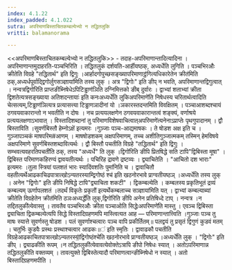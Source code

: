```yaml
---
index: 4.1.22
index_padded: 4.1.022
sutra: अपरिमाणबिस्ताचितकम्बल्येभ्यो न तद्धितलुकि
vritti: balamanorama

---
```

<<अपरिमाणबिस्ताचितकम्बल्येभ्यो न तद्धितलुकि>> - तदाह-अपरिमाणान्तादित्यादिना । अपरिमाणान्तमुदाहरति-पञ्चभिरिति । तद्धितलुकं दर्शयति-आर्हीयष्ठक्, अध्यर्धेति लुगिति । पञ्चभिरऔः क्रीतेति विग्रहे "तद्धितार्थ" इति द्विगुः ।आर्हादगोपुच्छसङ्ख्यापरिमाणाट्ठ॑गित्यधिकारेतेन क्रीत॑मिति ठक्,अध्यर्धपूर्वाद्द्विगोर्लुगसञ्ज्ञाया॑मिति तस्य लुक् । अत्र "द्विगोः" इति ङीप् न भवति, अपरिमाणान्तद्विगुत्वात् । नन्वत्रद्विगो॑रिति प्राप्तङीब्निषेधेऽपिटिड्ढाण॑ञिति ठग्निमित्तको ङीब् दुर्वारः । द्वाभ्यां शताभ्यां क्रीता द्विशतेत्यत्रसङ्ख्याया अतिशदन्तायाः॑ इति कनःअध्यर्धे॑ति लुकिअपरिमाणे॑ति निषेधस्य चरितार्थत्वादिति चेत्सत्यम्,टिड्ढाण॑ञित्यत्र प्रत्यासत्त्या टिड्ढाणञादीनां यो ।ञकारस्तदन्तमिति विवक्षितम् । पञ्चाआशब्दश्चायं ठगवयवाकारान्तो न भवतीति न दोषः । नच प्रत्ययलक्षणेन ठगवयवाकारान्तत्वं शङ्क्यं, वर्णाश्रये प्रत्ययलक्षणाऽभावात् । विस्तादिशब्दानां तु परिमाणविशेषवाचित्वात्अपरिमाणे॑त्यनेनाऽप्राप्तेः पृथगुपादानम् । द्वौ बिस्ताविति ।सुवर्णबिस्तौ हेम्नोऽक्षे॑ इत्यमरः ।गुञ्जाः पञ्च-आद्यमाषकः । ते षोडश अक्ष इति च । गुञ्जापञ्चकं माषपरिम#आणम् । माषषोडशकम् अक्षपरिमाणम्, तच्च अशीतिगुञ्जात्मकम् तस्मिन् हेमविषये अक्षपरिमाणे सुवर्णबिस्तशब्दावित्यर्थः । द्वौ बिस्तौ पचतीति विग्रहे "तद्धितार्थ" इति द्विगुः ।सम्भवत्यवहरतिपचती॑ति ठक्, तस्य "अध्यर्धे" ति लुक् ।द्विगो॑रिति ङीपि प्रितषिद्धे सति टापि"द्विबिस्ता मूषा" । द्विबिस्त परिमाणकहिरण्यं द्वावयतीत्यर्थः । पचिरिह द्रावणे द्रष्टव्यः । द्व्याचितेति । "आचितो दश भाराः" इत्यमरः ।तुला स्त्रियां पलशतं भारः स्यादिंवशतिः पुमा॑निति च । द्वावाचितौ वहतीत्यर्थेआढकाचिढपात्रात्खोऽन्यतरस्याम्द्विगोष्ठं श्च॑ इति खठनोरभावे प्राग्वतीयष्ठञ् ।अध्यर्धे॑ति तस्य लुक् । अनेन "द्विगोः" इति ङीपि निषिद्धे टापि"द्व्याचिता शकटी" । द्विकम्बल्येति । कम्बलस्य प्रकृतिभूतं द्रव्यं कम्बल्यम् ऊर्णापलशतं ।तदर्थं विकृतेः प्रकृतौ॑ इत्यर्थेकम्बलाच्च सञ्ज्ञाया॑मिति यत् । द्वाभ्यां कम्बल्याब्यां क्रीतेति विग्रहेतेन क्रीत॑मिति ठञःअध्यर्द्धे॑ति लुक्,द्विगो॑रिति ङीपि अनेन प्रतिषिध्दे टाप् । नन्वत्र ।न तद्दितलुकी॑त्येवास्तु । तावतैव पञ्चभिरऔः क्रीता पञ्चाओति सिद्धेःअपरिमाणे॑ति मास्तु । एवञ्च द्विबिस्ता द्व्याचिता द्विकम्बल्येत्यपि सिद्धे विस्तादिग्रहणमपि मास्त्वित्यत आह — परिमाणान्तात्त्विति ।गुञ्जाः पञ्च तु माषः स्यात्ते सुवर्णस्तु षोडश । पलं सुवर्णाश्चत्वारः पञ्च वापि प्रकीर्तितम्॥ पलद्वयं तु प्रसृतं द्विगुणं कुडवं मतम् । चतुर्भिः कुडवैः प्रस्थः प्रस्थाश्चत्वार आढकः॥॑ इति स्मृतिः । द्वावाढकौ पचतीति विग्रहेआढकाचितपात्रात्खोऽन्यतरस्यां॒॑द्विगोष्ठंश्चे॑ति खठनोरभावे प्राग्वतीयष्ठञ् ।अध्यर्धे॑ति लुक् । "द्विगोः" इति ङीप् । द्व्याढकीति रूपम् ।न तद्धितलुकी॑त्येवावत्येवोक्तेऽत्रापि ङीपो निषेधः स्यात् । अतोऽपरिमाणान्न तद्धितलुकीति वक्तव्यम् । तावत्युक्ते द्विबिस्तेत्यादौ परिमाणत्वान्ङीब्निषेधो न स्यात् । अतो बिस्तादिग्रहणमपीति ।